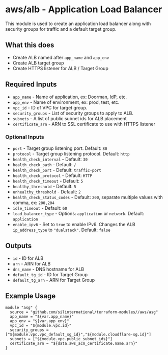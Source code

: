 # aws/alb - Application Load Balancer
This module is used to create an application load balancer along with security
groups for traffic and a default target group.

## What this does

 - Create ALB named after `app_name` and `app_env`
 - Create ALB target group
 - Create HTTPS listener for ALB / Target Group

## Required Inputs

 - `app_name` - Name of application, ex: Doorman, IdP, etc.
 - `app_env` - Name of environment, ex: prod, test, etc.
 - `vpc_id` - ID of VPC for target group.
 - `security_groups` - List of security groups to apply to ALB.
 - `subnets` - A list of public subnet ids for ALB placement
 - `certificate_arn` - ARN to SSL certificate to use with HTTPS listener

### Optional Inputs
 - `port` - Target group listening port. Default: `80`
 - `protocol` - Target group listening protocol. Default: `http`
 - `health_check_interval` - Default: `30`
 - `health_check_path` - Default: `/`
 - `health_check_port` - Default: `traffic-port`
 - `health_check_protocol` - Default: `HTTP`
 - `health_check_timeout` - Default: `5`
 - `healthy_threshold` - Default: `5`
 - `unhealthy_threshold` - Default: `2`
 - `health_check_status_codes` - Default: `200`, separate multiple values with comma, ex: `200,204`
 - `idle_timeout` - Default: `60`
 - `load_balancer_type` - Options: `application` or `network`. Default: `application`
 - `enable_ipv6` - Set to `true` to enable IPv6. Changes the ALB `ip_address_type` to `"dualstack"`. Default: `false`

## Outputs

 - `id` - ID for ALB
 - `arn` - ARN for ALB
 - `dns_name` - DNS hostname for ALB
 - `default_tg_id` - ID for Target Group
 - `default_tg_arn` - ARN for Target Group

## Example Usage

```hcl
module "asg" {
  source = "github.com/silinternational/terraform-modules//aws/asg"
  app_name = "${var.app_name}"
  app_env = "${var.app_env}"
  vpc_id = "${module.vpc.id}"
  security_groups = ["${module.vpc.vpc_default_sg_id}","${module.cloudflare-sg.id}"]
  subnets = ["${module.vpc.public_subnet_ids}"]
  certificate_arn = "${data.aws_acm_certificate.name.arn}"
}
```
